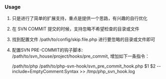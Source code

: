 ### Usage 

1. 只是进行了简单的扩展支持，重点是提供一个思路，有兴趣的自行优化

2. 在 SVN COMMIT 提交的时候，支持忽略不希望检查的目录或文件

3. 找到配置文件 /path/to/config/skip.file.php 进行要忽略的目录或文件即可

4. 配置SVN PRE-COMMIT的钩子脚本: /path/to/svn_house/project/hooks/pre_commit, 增加如下一条指令：

    /path/to/php /path/to/php-svn-hook/svn_pre_commit_hook.php $1 $2 --include=EmptyComment:Syntax  >> /tmp/php_svn_hook.log


